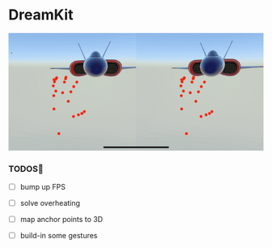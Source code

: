 # DreamKit

<img src="./images/demo.gif" alt="demo" style="zoom: 67%;" />

### TODOS📒

- [ ] bump up FPS
- [ ] solve overheating
- [ ] map anchor points to 3D
- [ ] build-in some gestures

